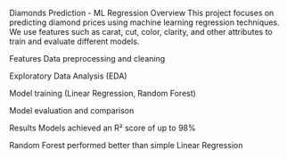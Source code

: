 Diamonds Prediction - ML Regression
Overview
This project focuses on predicting diamond prices using machine learning regression techniques. We use features such as carat, cut, color, clarity, and other attributes to train and evaluate different models.

Features
Data preprocessing and cleaning

Exploratory Data Analysis (EDA)

Model training (Linear Regression, Random Forest)

Model evaluation and comparison

Results
Models achieved an R² score of up to 98% 

Random Forest performed better than simple Linear Regression
